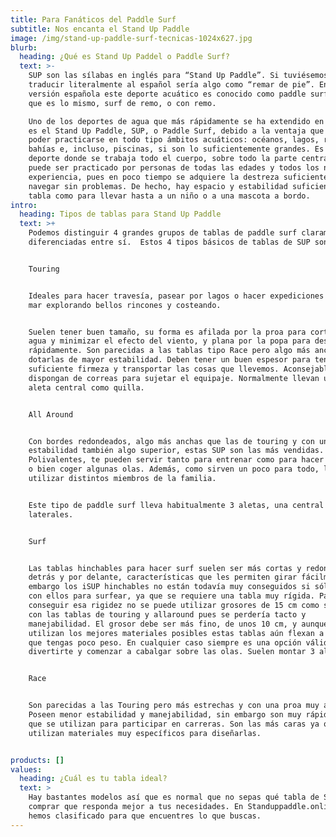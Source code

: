 ```yaml
---
title: Para Fanáticos del Paddle Surf
subtitle: Nos encanta el Stand Up Paddle
image: /img/stand-up-paddle-surf-tecnicas-1024x627.jpg
blurb:
  heading: ¿Qué es Stand Up Paddel o Paddle Surf?
  text: >-
    SUP son las sílabas en inglés para “Stand Up Paddle”. Si tuviésemos que
    traducir literalmente al español sería algo como “remar de pie”. En la
    versión española este deporte acuático es conocido como paddle surf , o lo
    que es lo mismo, surf de remo, o con remo.

    Uno de los deportes de agua que más rápidamente se ha extendido en el mundo
    es el Stand Up Paddle, SUP, o Paddle Surf, debido a la ventaja que tiene de
    poder practicarse en todo tipo ámbitos acuáticos: océanos, lagos, ríos,
    bahías e, incluso, piscinas, si son lo suficientemente grandes. Es un
    deporte donde se trabaja todo el cuerpo, sobre todo la parte central, y
    puede ser practicado por personas de todas las edades y todos los niveles de
    experiencia, pues en poco tiempo se adquiere la destreza suficiente para
    navegar sin problemas. De hecho, hay espacio y estabilidad suficiente en la
    tabla como para llevar hasta a un niño o a una mascota a bordo.
intro:
  heading: Tipos de tablas para Stand Up Paddle
  text: >+
    Podemos distinguir 4 grandes grupos de tablas de paddle surf claramente
    diferenciadas entre sí.  Estos 4 tipos básicos de tablas de SUP son:


    Touring


    Ideales para hacer travesía, pasear por lagos o hacer expediciones por el
    mar explorando bellos rincones y costeando.


    Suelen tener buen tamaño, su forma es afilada por la proa para cortar el
    agua y minimizar el efecto del viento, y plana por la popa para deslizar
    rápidamente. Son parecidas a las tablas tipo Race pero algo más anchas para
    dotarlas de mayor estabilidad. Deben tener un buen espesor para tener
    suficiente firmeza y transportar las cosas que llevemos. Aconsejable que
    dispongan de correas para sujetar el equipaje. Normalmente llevan una sóla
    aleta central como quilla.


    All Around


    Con bordes redondeados, algo más anchas que las de touring y con una
    estabilidad también algo superior, estas SUP son las más vendidas.
    Polivalentes, te pueden servir tanto para entrenar como para hacer travesía,
    o bien coger algunas olas. Además, como sirven un poco para todo, los pueden
    utilizar distintos miembros de la familia.


    Este tipo de paddle surf lleva habitualmente 3 aletas, una central y dos
    laterales.


    Surf


    Las tablas hinchables para hacer surf suelen ser más cortas y redondas por
    detrás y por delante, características que les permiten girar fácilmente. Sin
    embargo los iSUP hinchables no están todavía muy conseguidos si sólo cuentas
    con ellos para surfear, ya que se requiere una tabla muy rígida. Para
    conseguir esa rigidez no se puede utilizar grosores de 15 cm como se hace
    con las tablas de touring y allaround pues se perdería tacto y
    manejabilidad. El grosor debe ser más fino, de unos 10 cm, y aunque se
    utilizan los mejores materiales posibles estas tablas aún flexan a no ser
    que tengas poco peso. En cualquier caso siempre es una opción válida para
    divertirte y comenzar a cabalgar sobre las olas. Suelen montar 3 aletas.


    Race


    Son parecidas a las Touring pero más estrechas y con una proa muy afilada.
    Poseen menor estabilidad y manejabilidad, sin embargo son muy rápidas por lo
    que se utilizan para participar en carreras. Son las más caras ya que se
    utilizan materiales muy específicos para diseñarlas.


products: []
values:
  heading: ¿Cuál es tu tabla ideal?
  text: >
    Hay bastantes modelos así que es normal que no sepas qué tabla de SUP
    comprar que responda mejor a tus necesidades. En Standuppaddle.online las
    hemos clasificado para que encuentres lo que buscas.
---
```


